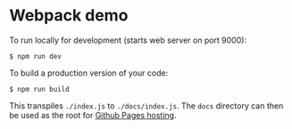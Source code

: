 # Webpack demo

To run locally for development (starts web server on port 9000):

```
$ npm run dev
```

To build a production version of your code:

```
$ npm run build
```

This transpiles `./index.js` to `./docs/index.js`. The `docs` directory can then
be used as the root for
[Github Pages hosting](https://docs.github.com/en/pages/getting-started-with-github-pages/configuring-a-publishing-source-for-your-github-pages-site).
